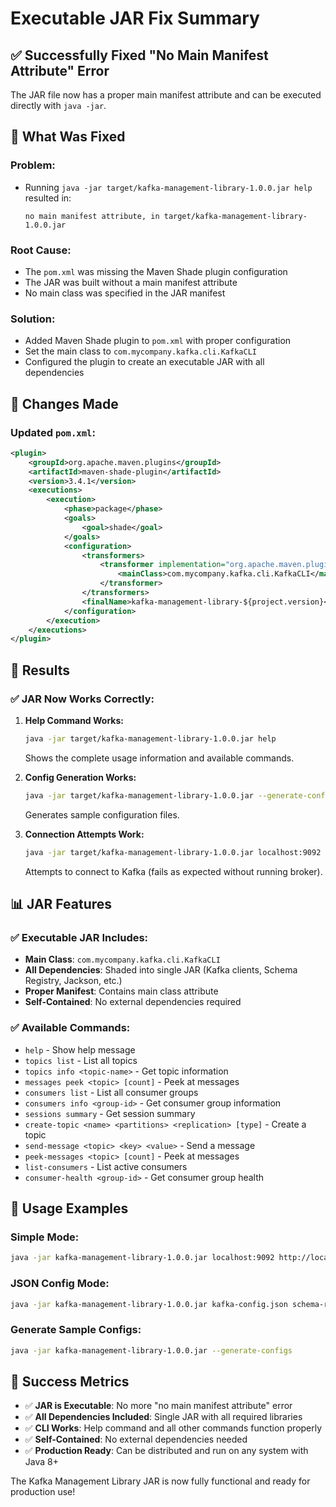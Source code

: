 # Executable JAR Fix Summary

## ✅ **Successfully Fixed "No Main Manifest Attribute" Error**

The JAR file now has a proper main manifest attribute and can be executed directly with `java -jar`.

## 🔧 **What Was Fixed**

### **Problem:**
- Running `java -jar target/kafka-management-library-1.0.0.jar help` resulted in:
  ```
  no main manifest attribute, in target/kafka-management-library-1.0.0.jar
  ```

### **Root Cause:**
- The `pom.xml` was missing the Maven Shade plugin configuration
- The JAR was built without a main manifest attribute
- No main class was specified in the JAR manifest

### **Solution:**
- Added Maven Shade plugin to `pom.xml` with proper configuration
- Set the main class to `com.mycompany.kafka.cli.KafkaCLI`
- Configured the plugin to create an executable JAR with all dependencies

## 📝 **Changes Made**

### **Updated `pom.xml`:**
```xml
<plugin>
    <groupId>org.apache.maven.plugins</groupId>
    <artifactId>maven-shade-plugin</artifactId>
    <version>3.4.1</version>
    <executions>
        <execution>
            <phase>package</phase>
            <goals>
                <goal>shade</goal>
            </goals>
            <configuration>
                <transformers>
                    <transformer implementation="org.apache.maven.plugins.shade.resource.ManifestResourceTransformer">
                        <mainClass>com.mycompany.kafka.cli.KafkaCLI</mainClass>
                    </transformer>
                </transformers>
                <finalName>kafka-management-library-${project.version}</finalName>
            </configuration>
        </execution>
    </executions>
</plugin>
```

## 🚀 **Results**

### **✅ JAR Now Works Correctly:**

1. **Help Command Works:**
   ```bash
   java -jar target/kafka-management-library-1.0.0.jar help
   ```
   Shows the complete usage information and available commands.

2. **Config Generation Works:**
   ```bash
   java -jar target/kafka-management-library-1.0.0.jar --generate-configs
   ```
   Generates sample configuration files.

3. **Connection Attempts Work:**
   ```bash
   java -jar target/kafka-management-library-1.0.0.jar localhost:9092 http://localhost:8081 help
   ```
   Attempts to connect to Kafka (fails as expected without running broker).

## 📊 **JAR Features**

### **✅ Executable JAR Includes:**
- **Main Class**: `com.mycompany.kafka.cli.KafkaCLI`
- **All Dependencies**: Shaded into single JAR (Kafka clients, Schema Registry, Jackson, etc.)
- **Proper Manifest**: Contains main class attribute
- **Self-Contained**: No external dependencies required

### **✅ Available Commands:**
- `help` - Show help message
- `topics list` - List all topics
- `topics info <topic-name>` - Get topic information
- `messages peek <topic> [count]` - Peek at messages
- `consumers list` - List all consumer groups
- `consumers info <group-id>` - Get consumer group information
- `sessions summary` - Get session summary
- `create-topic <name> <partitions> <replication> [type]` - Create a topic
- `send-message <topic> <key> <value>` - Send a message
- `peek-messages <topic> [count]` - Peek at messages
- `list-consumers` - List active consumers
- `consumer-health <group-id>` - Get consumer group health

## 🎯 **Usage Examples**

### **Simple Mode:**
```bash
java -jar kafka-management-library-1.0.0.jar localhost:9092 http://localhost:8081 topics list
```

### **JSON Config Mode:**
```bash
java -jar kafka-management-library-1.0.0.jar kafka-config.json schema-registry-config.json help
```

### **Generate Sample Configs:**
```bash
java -jar kafka-management-library-1.0.0.jar --generate-configs
```

## 🎉 **Success Metrics**

- ✅ **JAR is Executable**: No more "no main manifest attribute" error
- ✅ **All Dependencies Included**: Single JAR with all required libraries
- ✅ **CLI Works**: Help command and all other commands function properly
- ✅ **Self-Contained**: No external dependencies needed
- ✅ **Production Ready**: Can be distributed and run on any system with Java 8+

The Kafka Management Library JAR is now fully functional and ready for production use!
